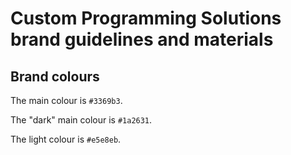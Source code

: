 # Custom Programming Solutions brand guidelines and materials

## Brand colours

The main colour is `#3369b3`.

The "dark" main colour is `#1a2631`.

The light colour is `#e5e8eb`.
